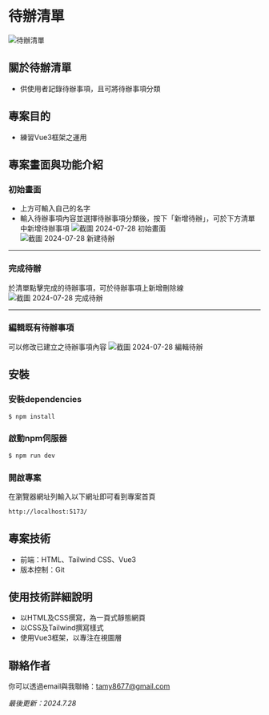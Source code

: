 # 待辦清單
![待辦清單](https://github.com/user-attachments/assets/6331326d-185d-4571-ac3c-ed8f6fbd6914)


## 關於待辦清單
- 供使用者記錄待辦事項，且可將待辦事項分類

## 專案目的
- 練習Vue3框架之運用

## 專案畫面與功能介紹
### 初始畫面
- 上方可輸入自己的名字
- 輸入待辦事項內容並選擇待辦事項分類後，按下「新增待辦」，可於下方清單中新增待辦事項
![截圖 2024-07-28 初始畫面](https://github.com/user-attachments/assets/175ef23b-4466-41e9-8cf9-ebf50f7af5cd)
![截圖 2024-07-28 新建待辦](https://github.com/user-attachments/assets/d414077d-0e88-45bc-9023-fa338799fd0c)

<hr>

### 完成待辦
於清單點擊完成的待辦事項，可於待辦事項上新增刪除線
![截圖 2024-07-28 完成待辦](https://github.com/user-attachments/assets/864ced6a-9940-4fd4-883a-3d2def59e31e)

<hr>

### 編輯既有待辦事項
可以修改已建立之待辦事項內容
![截圖 2024-07-28 編輯待辦](https://github.com/user-attachments/assets/9bb133b8-b34b-416d-8739-811718bc7581)


## 安裝
### 安裝dependencies
```bash
$ npm install
```

### 啟動npm伺服器
```bash
$ npm run dev
```

### 開啟專案
在瀏覽器網址列輸入以下網址即可看到專案首頁
```bash
http://localhost:5173/
```

<!-- ## 安裝
### 取得專案
```bash
git clone 
```
### 移動到專案內
```bash
cd 
```-->

## 專案技術
- 前端：HTML、Tailwind CSS、Vue3
- 版本控制：Git

## 使用技術詳細說明
- 以HTML及CSS撰寫，為一頁式靜態網頁
- 以CSS及Tailwind撰寫樣式
- 使用Vue3框架，以專注在視圖層


## 聯絡作者
你可以透過email與我聯絡：tamy8677@gmail.com

<i>最後更新：2024.7.28</i>
